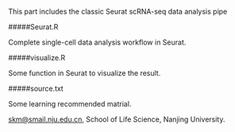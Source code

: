 This part includes the classic Seurat scRNA-seq data analysis pipe

#####Seurat.R

Complete single-cell data analysis workflow in Seurat.

#####visualize.R

Some function in Seurat to visualize the result.

#####source.txt

Some learning recommended matrial.

skm@smail.nju.edu.cn, School of Life Science, Nanjing University.

